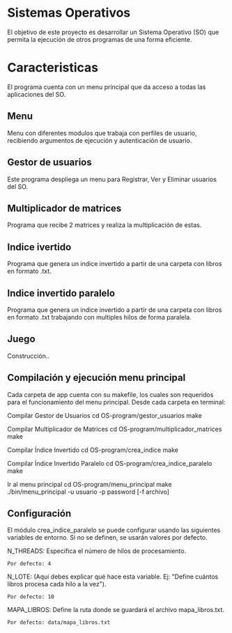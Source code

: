 # Sistemas Operativos
El objetivo de este proyecto es desarrollar un Sistema Operativo (SO) que permita la ejecución de otros programas de una forma eficiente.

# Caracteristicas
  El programa cuenta con un menu principal que da acceso a todas las aplicaciones del SO.

## Menu
  Menu con diferentes modulos que trabaja con perfiles de usuario, recibiendo argumentos de ejecución y autenticación de usuario.

## Gestor de usuarios
 Este programa despliega un menu para Registrar, Ver y Eliminar usuarios del SO.

## Multiplicador de matrices
  Programa que recibe 2 matrices y realiza la multiplicación de estas.

## Indice ivertido
  Programa que genera un indice invertido a partir de una carpeta con libros en formato .txt.

## Indice invertido paralelo 
  Programa que genera un indice invertido a partir de una carpeta con libros en formato .txt trabajando con multiples hilos de forma paralela.

## Juego
  Construcción..

## Compilación y ejecución menu principal
  Cada carpeta de app cuenta con su makefile, los cuales son requeridos para el funcionamiento del menu principal. Desde cada carpeta en terminal: 
  
  Compilar Gestor de Usuarios
  cd OS-program/gestor_usuarios
  make

  Compilar Multiplicador de Matrices
  cd OS-program/multiplicador_matrices
  make

  Compilar Índice Invertido
  cd OS-program/crea_indice
  make

  Compilar Índice Invertido Paralelo
  cd OS-program/crea_indice_paralelo
  make

  Ir al menu principal
  cd OS-program/menu_principal
      make
      ./bin/menu_principal -u usuario -p password [-f archivo]

## Configuración 
  El módulo crea_indice_paralelo se puede configurar usando las siguientes variables de entorno. Si no se definen, se usarán valores por defecto.

  N_THREADS: Especifica el número de hilos de procesamiento.

    Por defecto: 4

  N_LOTE: (Aquí debes explicar qué hace esta variable. Ej: "Define cuántos libros procesa cada hilo a la vez").

    Por defecto: 10

  MAPA_LIBROS: Define la ruta donde se guardará el archivo mapa_libros.txt.

    Por defecto: data/mapa_libros.txt
